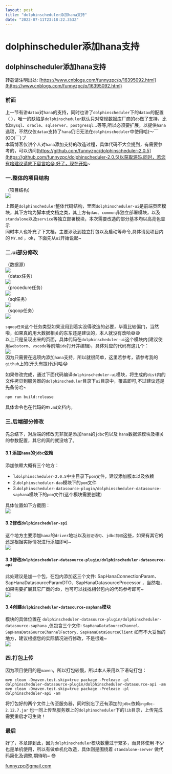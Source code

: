 ```yaml
---
layout: post
title: "dolphinscheduler添加hana支持"
date: "2022-07-11T23:18:22.353Z"
---
```

dolphinscheduler添加hana支持
========================

dolphinscheduler添加hana支持
------------------------

转载请注明出处: [https://www.cnblogs.com/funnyzpc/p/16395092.html](https://www.cnblogs.com/funnyzpc/p/16395092.html)

### 前面

上一节有讲`datax`对`hana`的支持，同时也讲了`dolphinscheduler`下的`datax`的配置（ [](https://www.cnblogs.com/funnyzpc/p/16395104.html)），唯一的缺陷是`dolphinscheduler`默认只对常规数据库厂商的`db`做了支持，比如:`mysql`、`oracle`、`sqlserver`、`postgresql`...等等,所以必须要扩展，以提供`hana`选项，不然仅仅`datax`支持了`hana`仍旧无法在`dolphinscheduler`中使用哈(～￣(OO)￣)ブ  
本篇博客仅讲个人对`hana`添加支持的改造过程，具体代码不大会提到，有需要参考的，可以访问[https://github.com/funnyzpc/dolphinscheduler-2.0.5](https://github.com/funnyzpc/dolphinscheduler-2.0.5)以获取源码,同时，若您有啥建议请底下留言哈😁,好了，现在开始~

### 一.整体的项目结构

（项目结构）  
![](https://img2022.cnblogs.com/blog/1161789/202207/1161789-20220711141803720-368216068.png)

上图是`dolphinscheduler`整体代码结构，里面`dolphinscheduler-ui`是前端页面模块，其下方均为脚本或文档之类，其上方有`dao`、`common`非独立部署模块，以及`standalone`以及`service`等独立部署模块，本次需要改造的部分基本均以高亮色显示  
同时本人也补充了下文档，主要涉及到独立打包以及启动等命令,具体请见项目内的 `MY.md` ，ok，下面先从`ui`开始说起~

### 二.ui部分修改

（数据源）  
![](https://img2022.cnblogs.com/blog/1161789/202207/1161789-20220711142648403-73996225.png)  
（datax任务）  
![](https://img2022.cnblogs.com/blog/1161789/202207/1161789-20220711142655018-1108882929.png)  
（procedure任务）  
![](https://img2022.cnblogs.com/blog/1161789/202207/1161789-20220711142700068-519101721.png)  
（sql任务）  
![](https://img2022.cnblogs.com/blog/1161789/202207/1161789-20220711142704956-1083142944.png)  
（sqoop任务）  
![](https://img2022.cnblogs.com/blog/1161789/202207/1161789-20220711142711475-299603742.png)

`sqoop任务`这个任务类型如果没用到着实没得改造的必要，毕竟比较偏门，当然啦，如果真的用大数据相关的东东还是建议的，本人就没有改哈😅😅  
以上只是呈现出来的页面，具体代码在`dolphinscheduler-ui`这个模块内(建议使用`webstorm`、`vscode`等前端`ide`打开并编辑)，具体对应的代码有这几个：  
![](https://img2022.cnblogs.com/blog/1161789/202207/1161789-20220711143337359-1609163308.png)  
因为只需要在选项内添加`hana`支持，所以就很简单，这里若参考，请参考我的`github`上的(开头有提)代码哈😂

如果修改完成，通过下面代码编译`dolphinscheduler-ui`模块，将生成的`dist`内的文件拷贝到服务器的`dolphinscheduler`目录下`ui`目录中，覆盖即可,不过建议还是先备份哈~

    npm run build:release
    

具体命令也在代码的`MY.md`文档内。

### 三.后端部分修改

先总结下，对后端的修改无非就是添加`hana`的`jdbc`包以及 `hana`数据源模块及相关的参数配置，其它的真的就没啥了。

#### 3.1 添加`hana`的`jdbc`依赖

添加依赖大概有三个地方：

*   1.`dolphinscheduler-2.0.5`中主目录下`pom`文件，建议添加版本以及依赖
*   2.`dolphinscheduler-dao`模块下的`pom`文件
*   3.`dolphinscheduler-datasource-plugin/dolphinscheduler-datasource-saphana`模块下的`pom`文件(这个模块需要创建)

具体位置如下方截图：  
![](https://img2022.cnblogs.com/blog/1161789/202207/1161789-20220711145015342-1522518135.png)

#### 3.2修改`dolphinscheduler-spi`

这个地方主要添加`hana`的`driver`地址以及`验证语句`、`jdbc前缀`这些，如果有其它的还是根据实际情况进行添加即可~  
![](https://img2022.cnblogs.com/blog/1161789/202207/1161789-20220711145318575-1245546690.png)

#### 3.3修改`dolphinscheduler-datasource-plugin/dolphinscheduler-datasource-api`

此处建议是加一个包，在包内添加这三个文件: SapHanaConnectionParam、SapHanaDatasourceParamDTO、SapHanaDatasourceProcessor ，当然啦，如果需要扩展其它厂商的db，也可可以找找相邻包内的代码参考即可~  
![](https://img2022.cnblogs.com/blog/1161789/202207/1161789-20220711145609318-256011161.png)

#### 3.4创建`dolphinscheduler-datasource-saphana`模块

模块的具体位置在 `dolphinscheduler-datasource-plugin/dolphinscheduler-datasource-saphana` ,仅包含三个文件: `SapHanaDataSourceChannel、SapHanaDataSourceChannelFactory、SapHanaDataSourceClient` 如有不大妥当的地方，建议根据您的实际情况进行修改，不是很难~  
![](https://img2022.cnblogs.com/blog/1161789/202207/1161789-20220711145922087-1365324571.png)

### 四.打包上传

因为项目使用的是`maven`，所以打包较慢，所以本人采用以下语句打包：

    mvn clean -Dmaven.test.skip=true package -Prelease -pl dolphinscheduler-datasource-plugin/dolphinscheduler-datasource-api -am
    mvn clean -Dmaven.test.skip=true package -Prelease -pl dolphinscheduler-api -am
    

将打包好的两个文件上传至服务器，同时别忘了还有添加的`jdbc`依赖:`ngdbc-2.12.7.jar` 也一同上传至服务器上的`dolphinscheduler`下的`lib`目录，上传完成需要重启才可生效！

### 最后

好了，本章即到此，因为`dolphinscheduler`模块数量过于繁多，而具体使用 不少也是单机使用，所以有做单机化改造，具体则是围绕着 `standalone-server` 做代码简化及调整,期待哟~ 😎

funnyzpc@gmail.com